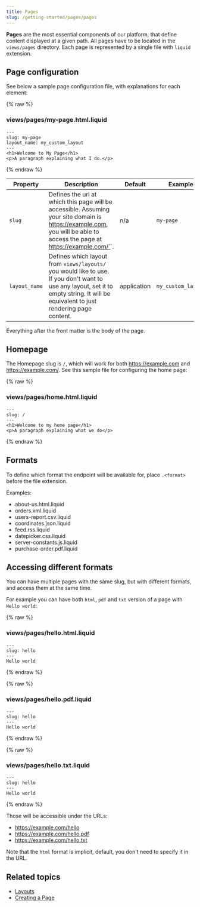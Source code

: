 ```yaml
---
title: Pages
slug: /getting-started/pages/pages
---
```


**Pages** are the most essential components of our platform, that define content displayed at a given path. All pages have to be located in the `views/pages` directory. Each page is represented by a single file with `liquid` extension. 

## Page configuration
See below a sample page configuration file, with explanations for each element:  

{% raw %}

### views/pages/my-page.html.liquid

```liquid
---
slug: my-page
layout_name: my_custom_layout
---
<h1>Welcome to My Page</h1>
<p>A paragraph explaining what I do.</p>
```

{% endraw %}


| Property      | Description                                                                                                                                                                                                                                                                                                | Default     | Example          |
| ------------- | ---------------------------------------------------------------------------------------------------------------------------------------------------------------------------------------------------------------------------------------------------------------------------------------------------------- | ----------- | ---------------- |
| `slug`        | Defines the url at which this page will be accessible. Assuming your site domain is https://example.com, you will be able to access the page at https://example.com/`<slug>`. | n/a         | `my-page`          |
| `layout_name` | Defines which layout from `views/layouts/` you would like to use. If you don't want to use any layout, set it to empty string. It will be equivalent to just rendering page content.                                                                                                                        | application | `my_custom_layout` |

Everything after the front matter is the body of the page.

## Homepage
The Homepage slug is `/`, which will work for both https://example.com and https://example.com/. See this sample file for configuring the home page:  

{% raw %}

### views/pages/home.html.liquid

```liquid
---
slug: /
---
<h1>Welcome to my home page</h1>
<p>A paragraph explaining what we do</p>
```

{% endraw %}


## Formats

To define which format the endpoint will be available for, place `.<format>` before the file extension.

Examples:

* about-us.html.liquid
* orders.xml.liquid
* users-report.csv.liquid
* coordinates.json.liquid
* feed.rss.liquid
* datepicker.css.liquid
* server-constants.js.liquid
* purchase-order.pdf.liquid

## Accessing different formats

You can have multiple pages with the same slug, but with different formats, and access them at the same time.

For example you can have both `html`, `pdf` and `txt` version of a page with `Hello world`:

{% raw %}

### views/pages/hello.html.liquid

```liquid
---
slug: hello
---
Hello world
```

{% endraw %}

{% raw %}

### views/pages/hello.pdf.liquid

```liquid
---
slug: hello
---
Hello world
```

{% endraw %}

{% raw %}

### views/pages/hello.txt.liquid

```liquid
---
slug: hello
---
Hello world
```

{% endraw %}

Those will be accessible under the URLs:

* https://example.com/hello
* https://example.com/hello.pdf
* https://example.com/hello.txt

Note that the `html` format is implicit, default, you don't need to specify it in the URL.


## Related topics
* [Layouts]()
* [Creating a Page]()

